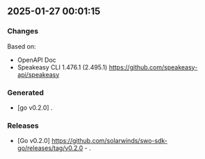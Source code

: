 

## 2025-01-27 00:01:15
### Changes
Based on:
- OpenAPI Doc  
- Speakeasy CLI 1.476.1 (2.495.1) https://github.com/speakeasy-api/speakeasy
### Generated
- [go v0.2.0] .
### Releases
- [Go v0.2.0] https://github.com/solarwinds/swo-sdk-go/releases/tag/v0.2.0 - .